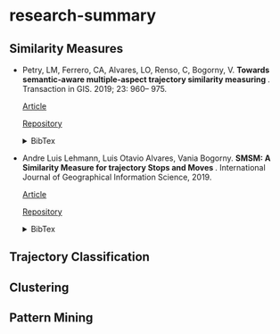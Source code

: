 # research-summary
   
<h2>Similarity Measures</h2>

  * Petry, LM, Ferrero, CA, Alvares, LO, Renso, C, Bogorny, V. <b>Towards semantic‐aware multiple‐aspect trajectory similarity       measuring </b>. Transaction in GIS. 2019; 23: 960– 975.
  
    [Article](https://onlinelibrary.wiley.com/doi/full/10.1111/tgis.12542)
    
    [Repository](https://github.com/bigdata-ufsc/petry-2019-muitas)
    
    <details><summary>BibTex</summary><blockquote>
  
    ~~~
    @article{doi:10.1111/tgis.12542,
        author = {Petry, Lucas May and Ferrero, Carlos Andres and Alvares, Luis Otavio and Renso, Chiara and Bogorny, Vania},
        title = {Towards semantic-aware multiple-aspect trajectory similarity measuring},
        journal = {Transactions in GIS},
        volume = {23},
        number = {5},
        pages = {960-975},
        doi = {10.1111/tgis.12542},
        url = {https://onlinelibrary.wiley.com/doi/abs/10.1111/tgis.12542},
        eprint = {https://onlinelibrary.wiley.com/doi/pdf/10.1111/tgis.12542},
        year = {2019}
    }
    ~~~
    </blockquote></details>
    
  * Andre Luis Lehmann, Luis Otavio Alvares, Vania Bogorny. <b> SMSM: A Similarity Measure for trajectory Stops and Moves </b>. International Journal of Geographical Information Science, 2019. 
  
    [Article](https://www.tandfonline.com/doi/full/10.1080/13658816.2019.1605074)
    
    [Repository]()
    
    <details><summary>BibTex</summary><blockquote>
  
    ~~~
    @article{doi:10.1080/13658816.2019.1605074,
        author = {Andre L. Lehmann and Luis Otavio Alvares and Vania Bogorny},
        title = {SMSM: a similarity measure for trajectory stops and moves},
        journal = {International Journal of Geographical Information Science},
        volume = {33},
        number = {9},
        pages = {1847-1872},
        year  = {2019},
        publisher = {Taylor & Francis},
        doi = {10.1080/13658816.2019.1605074},
        URL = {https://doi.org/10.1080/13658816.2019.1605074},
        eprint = {https://doi.org/10.1080/13658816.2019.1605074}
    }
    ~~~
    </blockquote></details>
<h2>Trajectory Classification</h2>
<h2>Clustering</h2>
<h2>Pattern Mining</h2>


